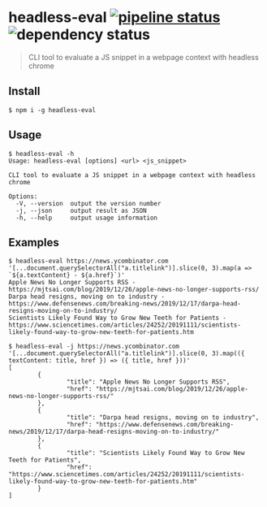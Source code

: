 # headless-eval [![pipeline status](https://gitlab.com/vith/headless-eval/badges/master/pipeline.svg)](https://gitlab.com/vith/headless-eval/pipelines) ![dependency status](https://img.shields.io/librariesio/release/npm/headless-eval)

> CLI tool to evaluate a JS snippet in a webpage context with headless chrome

## Install

```console
$ npm i -g headless-eval
```

## Usage

```console
$ headless-eval -h
Usage: headless-eval [options] <url> <js_snippet>

CLI tool to evaluate a JS snippet in a webpage context with headless chrome

Options:
  -V, --version  output the version number
  -j, --json     output result as JSON
  -h, --help     output usage information
```

## Examples

```console
$ headless-eval https://news.ycombinator.com '[...document.querySelectorAll("a.titlelink")].slice(0, 3).map(a => `${a.textContent} - ${a.href}`)'
Apple News No Longer Supports RSS - https://mjtsai.com/blog/2019/12/26/apple-news-no-longer-supports-rss/
Darpa head resigns, moving on to industry - https://www.defensenews.com/breaking-news/2019/12/17/darpa-head-resigns-moving-on-to-industry/
Scientists Likely Found Way to Grow New Teeth for Patients - https://www.sciencetimes.com/articles/24252/20191111/scientists-likely-found-way-to-grow-new-teeth-for-patients.htm
```

```console
$ headless-eval -j https://news.ycombinator.com '[...document.querySelectorAll("a.titlelink")].slice(0, 3).map(({ textContent: title, href }) => ({ title, href }))'
[
        {
                "title": "Apple News No Longer Supports RSS",
                "href": "https://mjtsai.com/blog/2019/12/26/apple-news-no-longer-supports-rss/"
        },
        {
                "title": "Darpa head resigns, moving on to industry",
                "href": "https://www.defensenews.com/breaking-news/2019/12/17/darpa-head-resigns-moving-on-to-industry/"
        },
        {
                "title": "Scientists Likely Found Way to Grow New Teeth for Patients",
                "href": "https://www.sciencetimes.com/articles/24252/20191111/scientists-likely-found-way-to-grow-new-teeth-for-patients.htm"
        }
]
```
